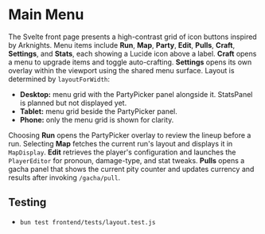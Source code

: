 # Main Menu

The Svelte front page presents a high-contrast grid of icon buttons inspired by
Arknights. Menu items include **Run**, **Map**, **Party**, **Edit**, **Pulls**,
**Craft**, **Settings**, and **Stats**, each showing a Lucide icon above a label.
**Craft** opens a menu to upgrade items and toggle auto-crafting. **Settings**
opens its own overlay within the viewport using the shared menu surface. Layout is
determined by `layoutForWidth`:
- **Desktop:** menu grid with the PartyPicker panel alongside it. StatsPanel is
  planned but not displayed yet.
- **Tablet:** menu grid beside the PartyPicker panel.
- **Phone:** only the menu grid is shown for clarity.

Choosing **Run** opens the PartyPicker overlay to review the lineup before a run.
Selecting **Map** fetches the current run's layout and displays it in
`MapDisplay`. **Edit** retrieves the player's configuration and launches the
`PlayerEditor` for pronoun, damage-type, and stat tweaks. **Pulls** opens a
gacha panel that shows the current pity counter and updates currency and
results after invoking `/gacha/pull`.

## Testing
- `bun test frontend/tests/layout.test.js`
